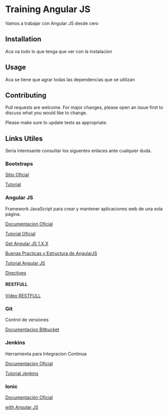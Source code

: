 # Training Angular JS

Vamos a trabajar con Angular JS desde cero

## Installation
Aca va todo lo que tenga que ver con la instalacion

## Usage
Aca se tiene que agrar todas las dependencias que se utilizan

## Contributing
Pull requests are welcome. For major changes, please open an issue first to discuss what you would like to change.

Please make sure to update tests as appropriate.

## Links Utiles
Seria interesante consultar los siguentes enlaces ante cualquier duda.

### Bootstraps

[Sitio Oficial](https://getbootstrap.com/)

[Tutorial](https://ajgallego.gitbooks.io/bootstrap-3/content/capitulo_introduccion.html)

### Angular JS

Framework JavaScript para crear y mantener aplicaciones web de una sola página.

[Documentacion Oficial](https://angularjs.org/)

[Tutorial Oficial](https://docs.angularjs.org/guide/introduction)

[Get Angular JS 1.X.X](https://code.angularjs.org/snapshot/docs/misc/started)

[Buenas Practicas y Estructura de AngularJS](https://scotch.io/tutorials/angularjs-best-practices-directory-structure)

[Tutorial Angular JS](https://www.w3schools.com/angular/)

[Directives](https://adrianmejia.com/blog/2016/04/08/creating-custom-angularjs-directives-for-beginners/)

#### RESTFULL

[Video RESTFULL](https://www.restapitutorial.com/lessons/whatisrest.html)

### Git

Control de versiones

[Documentacion Bitbucket](https://es.atlassian.com/git/tutorials/learn-git-with-bitbucket-cloud)

### Jenkins

Herramienta para Integracion Continua

[Documentacion Oficial](https://jenkins.io/doc/tutorials/)

[Tutorial Jenkins](https://www.tutorialspoint.com/jenkins/) 

### Ionic

[Documentación Oficial](https://ionicframework.com/)

[with Angular JS](https://ionicframework.com/present-ionic/slides/#/50)

